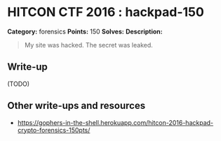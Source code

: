 # HITCON CTF 2016 : hackpad-150

**Category:** forensics
**Points:** 150
**Solves:**
**Description:**

> My site was hacked. The secret was leaked.


## Write-up

(TODO)

## Other write-ups and resources

* https://gophers-in-the-shell.herokuapp.com/hitcon-2016-hackpad-crypto-forensics-150pts/
